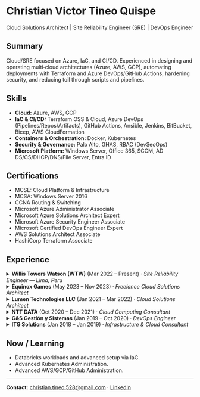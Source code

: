 # Christian Victor Tineo Quispe
Cloud Solutions Architect | Site Reliability Engineer (SRE) | DevOps Engineer

## Summary
Cloud/SRE focused on Azure, IaC, and CI/CD. Experienced in designing and operating multi‑cloud architectures (Azure, AWS, GCP), automating deployments with Terraform and Azure DevOps/GitHub Actions, hardening security, and reducing toil through scripts and pipelines.

## Skills
- **Cloud:** Azure, AWS, GCP
- **IaC & CI/CD:** Terraform OSS & Cloud, Azure DevOps (Pipelines/Repos/Artifacts), GitHub Actions, Ansible, Jenkins, BitBucket, Bicep, AWS CloudFormation
- **Containers & Orchestration:** Docker, Kubernetes
- **Security & Governance:** Palo Alto, GHAS, RBAC (DevSecOps)
- **Microsoft Platform:** Windows Server, Office 365, SCCM, AD DS/CS/DHCP/DNS/File Server, Entra ID

## Certifications
- MCSE: Cloud Platform & Infrastructure
- MCSA: Windows Server 2016
- CCNA Routing & Switching
- Microsoft Azure Administrator Associate
- Microsoft Azure Solutions Architect Expert
- Microsoft Azure Security Engineer Associate
- Microsoft Certified DevOps Engineer Expert
- AWS Solutions Architect Associate
- HashiCorp Terraform Associate

## Experience

<details>
<summary><strong>Willis Towers Watson (WTW)</strong> (Mar 2022 – Present) · <em>Site Reliability Engineer — Lima, Peru</em></summary>

- Ensured application availability and reliability; incident response and post‑mortems.
- Applications monitoring and alerting.
- Eliminated manual tasks via automation (DevOps/GitOps) and guided better use of cloud resources and pipelines (GitHub Actions).  
- Migrated workloads to Azure with Terraform.
- Data Factory and DataBricks support.
- Vulnerabilities remediation and FinOps.
</details>

<details>
<summary><strong>Equinox Games</strong> (May 2023 – Nov 2023) · <em>Freelance Cloud Solutions Architect</em></summary>

- Architecture for game hosting on Azure, AWS, and GCP.
- Terraform pipelines with GitHub Actions for IaC.
- Security hardening on Azure/AWS; Kubernetes operations.
</details>

<details>
<summary><strong>Lumen Technologies LLC</strong> (Jan 2021 – Mar 2022) · <em>Cloud Solutions Architect</em></summary>

- On‑prem → Azure migration (120+ servers), security and governance.  
- Backups, DR, and perimeter security with Palo Alto; L3 support leading 3 analysts.
- Monitoring and continuous improvements in the infrastructure.
</details>

<details>
<summary><strong>NTT DATA</strong> (Oct 2020 – Dec 2021) · <em>Cloud Computing Consultant</em></summary>

- “Journey to Azure” for Credicorp Capital: IaC with Azure DevOps + Terraform (SCRUM).  
- Used Azure Pipelines, Repos, and Artifacts; GHAS.  
</details>

<details>
<summary><strong>G&S Gestión y Sistemas</strong> (Jan 2019 – Oct 2020) · <em>DevOps Engineer</em></summary>

- Automated deployments on Azure/AWS with Terraform and ARM; Terraform/Ansible modules.  
- Experience with Docker, Kubernetes, Jenkins, Bitbucket, HashiCorp Vault; client enablement/training.
</details>

<details>
<summary><strong>ITG Solutions</strong> (Jan 2018 – Jan 2019) · <em>Infrastructure & Cloud Consultant</em></summary>

- Administration of Windows Server, O365, and SCCM.  
- Consulting on AD DS/CS, DHCP, DNS, File Server, Azure AD, and Defender ATP.
</details>

## Now / Learning
- Databricks workloads and advanced setup via IaC.
- Advanced Kubernetes Administration.
- Advanced AWS/GCP/GitHub Administration.

---

**Contact:** [christian.tineo.528@gmail.com](mailto:christian.tineo.528@gmail.com) · [LinkedIn](https://www.linkedin.com/in/christian-tineo-727102133/)
